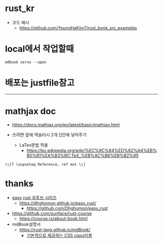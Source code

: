 # rust_kr

- 코드 예시
  - https://github.com/YoungHaKim7/rust_book_src_examples

# local에서 작업할때

```
mdbook serve --open 
```

# 배포는 justfile참고

<hr />

# mathjax doc

- https://docs.mathjax.org/en/latest/basic/mathjax.html

- 쓰려면 앞에 역슬러시 2개 []안에 넣어주기
  - LaTex문법 적용
    - https://ko.wikipedia.org/wiki/%EC%9C%84%ED%82%A4%EB%B0%B1%EA%B3%BC:TeX_%EB%AC%B8%EB%B2%95

```
\\[T \supseteq Reference, ref mut \\]

```

# thanks
- [easy rust 유튜브 시리즈](https://youtube.com/playlist?list=PLfllocyHVgsSJf1zO6k6o3SX2mbZjAqYE&si=FqG1Ajd3myvXltd7)
  - https://dhghomon.github.io/easy_rust/
    - https://github.com/Dhghomon/easy_rust
- https://github.com/sunface/rust-course
  - https://course.rs/about-book.html
- mdBook설명서
  - https://rust-lang.github.io/mdBook/
    - [기본적으로 제공하는 CSS class이름](https://rust-lang.github.io/mdBook/format/mdbook.html#html-classes-provided-by-mdbook)



